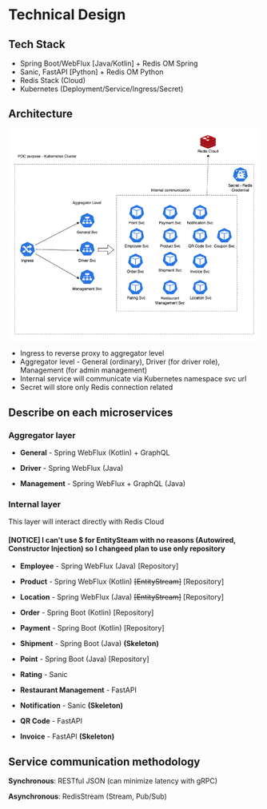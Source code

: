 # Technical Design

## Tech Stack

- Spring Boot/WebFlux [Java/Kotlin] + Redis OM Spring
- Sanic, FastAPI [Python] + Redis OM Python
- Redis Stack (Cloud)
- Kubernetes (Deployment/Service/Ingress/Secret)

## Architecture

![Architecture](Technical%20High-Level%20Architecture.drawio.png)

- Ingress to reverse proxy to aggregator level
- Aggregator level - General (ordinary), Driver (for driver role), Management (for admin management)
- Internal service will communicate via Kubernetes namespace svc url
- Secret will store only Redis connection related

## Describe on each microservices

### Aggregator layer

- **General** - Spring WebFlux (Kotlin) + GraphQL

- **Driver** - Spring WebFlux (Java)

- **Management** - Spring WebFlux + GraphQL (Java)

### Internal layer

This layer will interact directly with Redis Cloud
#### **[NOTICE] I can't use $ for EntitySteam with no reasons (Autowired, Constructor Injection) so I changeed plan to use only repository**

- **Employee** - Spring WebFlux (Java) [Repository]

- **Product** - Spring WebFlux (Kotlin) ~~[EntityStream]~~ [Repository]

- **Location** - Spring WebFlux (Java) ~~[EntityStream]~~ [Repository]

- **Order** - Spring Boot (Kotlin) [Repository]

- **Payment** - Spring Boot (Kotlin) [Repository]

- **Shipment** - Spring Boot (Java) **(Skeleton)**

- **Point** - Spring Boot (Java) [Repository]

- **Rating** - Sanic

- **Restaurant Management** - FastAPI

- **Notification** - Sanic **(Skeleton)**

- **QR Code** - FastAPI

- **Invoice** - FastAPI **(Skeleton)**

## Service communication methodology

**Synchronous**: RESTful JSON (can minimize latency with gRPC)

**Asynchronous**: RedisStream (Stream, Pub/Sub)
